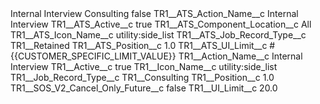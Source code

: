 <?xml version="1.0" encoding="UTF-8"?>
<CustomMetadata xmlns="http://soap.sforce.com/2006/04/metadata" xmlns:xsi="http://www.w3.org/2001/XMLSchema-instance" xmlns:xsd="http://www.w3.org/2001/XMLSchema">
    <label>Internal Interview Consulting</label>
    <protected>false</protected>
    <values>
        <field>TR1__ATS_Action_Name__c</field>
        <value xsi:type="xsd:string">Internal Interview</value>
    </values>
    <values>
        <field>TR1__ATS_Active__c</field>
        <value xsi:type="xsd:boolean">true</value>
    </values>
    <values>
        <field>TR1__ATS_Component_Location__c</field>
        <value xsi:type="xsd:string">All</value>
    </values>
    <values>
        <field>TR1__ATS_Icon_Name__c</field>
        <value xsi:type="xsd:string">utility:side_list</value>
    </values>
    <values>
        <field>TR1__ATS_Job_Record_Type__c</field>
        <value xsi:type="xsd:string">TR1__Retained</value>
    </values>
    <values>
        <field>TR1__ATS_Position__c</field>
        <value xsi:type="xsd:double">1.0</value>
    </values>
    <values>
        <field>TR1__ATS_UI_Limit__c</field>
        <value xsi:type="xsd:double">#{{CUSTOMER_SPECIFIC_LIMIT_VALUE}}</value>
    </values>
    <values>
        <field>TR1__Action_Name__c</field>
        <value xsi:type="xsd:string">Internal Interview</value>
    </values>
    <values>
        <field>TR1__Active__c</field>
        <value xsi:type="xsd:boolean">true</value>
    </values>
    <values>
        <field>TR1__Icon_Name__c</field>
        <value xsi:type="xsd:string">utility:side_list</value>
    </values>
    <values>
        <field>TR1__Job_Record_Type__c</field>
        <value xsi:type="xsd:string">TR1__Consulting</value>
    </values>
    <values>
        <field>TR1__Position__c</field>
        <value xsi:type="xsd:double">1.0</value>
    </values>
    <values>
        <field>TR1__SOS_V2_Cancel_Only_Future__c</field>
        <value xsi:type="xsd:boolean">false</value>
    </values>
    <values>
        <field>TR1__UI_Limit__c</field>
        <value xsi:type="xsd:double">20.0</value>
    </values>
</CustomMetadata>
